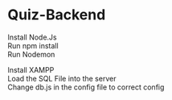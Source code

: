# Quiz-Backend


Install Node.Js <br />
Run npm install <br />
Run Nodemon <br />


Install XAMPP <br />
Load the SQL File into the server <br />
Change db.js in the config file to correct config <br />



